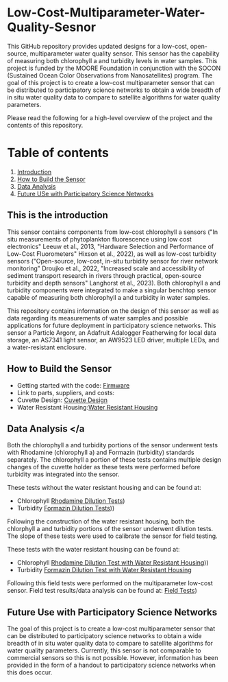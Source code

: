 # Low-Cost-Multiparameter-Water-Quality-Sesnor

This GitHub repository provides updated designs for a low-cost, open-source, multiparameter water quality sensor. This sensor has the capability of measuring both chlorophyll a
and turbidity levels in water samples. This project is funded by the MOORE Foundation in conjunction with the SOCON (Sustained Ocean Color Observations from Nanosatellites) program. The goal of this project is to create a low-cost multiparameter sensor that can be distributed to participatory science networks to obtain a wide breadth of in situ water quality data to compare to satellite algorithms for water quality parameters. 

Please read the following for a high-level overview of the project and the contents of this repository.

# Table of contents
1. [Introduction](#introduction)
2. [How to Build the Sensor](#paragraph1)
3. [Data Analysis](#paragraph2)
4. [Future USe with Participatory Science Networks](#paragraph3)

## This is the introduction <a name="introduction"></a>

This sensor contains components from low-cost chlorophyll a sensors ("In situ measurements of phytoplankton fluorescence using low cost electronics" Leeuw et al., 2013, 
"Hardware Selection and Performance of Low-Cost Fluorometers" Hixson et al., 2022), as well as low-cost turbidity sensors ("Open-source, low-cost, in-situ turbidity sensor for river network monitoring" Droujko et al., 2022, "Increased scale and accessibility of sediment transport research in rivers through practical, open-source turbidity and depth sensors" Langhorst et al., 2023). Both chlorophyll a and turbidity components were integrated to make a singular benchtop sensor capable of measuring both chlorophyll a and 
turbidity in water samples. 

This repository contains information on the design of this sensor as well as data regarding its measurements of water samples and possible applications for future
deployment in participatory science networks. This sensor a Particle Argonr, an Adafruit Adalogger Featherwing for local data storage, an AS7341 light sensor, an AW9523 LED driver, multiple LEDs, and a water-resistant enclosure.

## How to Build the Sensor <a name="paragraph1"></a>
* Getting started with the code: [Firmware](https://github.com/COAST-Lab/Low-Cost-Multiparameter-Water-Quality-Sesnor/tree/main/Firmware)
* Link to parts, suppliers, and costs:
* Cuvette Design: [Cuvette Design](https://github.com/COAST-Lab/Low-Cost-Multiparameter-Water-Quality-Sesnor/tree/main/Hardware/Cuvette%20Holder)
* Water Resistant Housing:[Water Resistant Housing](https://github.com/COAST-Lab/Low-Cost-Multiparameter-Water-Quality-Sesnor/tree/main/Hardware/Water%20Resistant%20Housing)

## Data Analysis <a name="paragraph2"></a
Both the chlorophyll a and turbidity portions of the sensor underwent tests with Rhodamine (chlorophyll a) and Formazin (turbidity) standards separately. The chlorophyll a portion of these tests contains multiple design changes of the cuvette holder as these tests were performed before turbidity was integrated into the sensor.

These tests without the water resistant housing and can be found at: 
* Chlorophyll [Rhodamine Dilution Tests](https://github.com/COAST-Lab/Low-Cost-Multiparameter-Water-Quality-Sesnor/tree/main/Chlorophyll/Data%20Analysis/AS7341%20Dilution%20Tests)) 
* Turbidity [Formazin Dilution Tests](https://github.com/COAST-Lab/Low-Cost-Multiparameter-Water-Quality-Sesnor/tree/main/Turbidity/Data%20Analysis/AS7341%20Dilution%20Tests))) 

Following the construction of the water resistant housing, both the chlorphyll a and turbidity portions of the sensor underwent dilution tests. The slope of these tests were used to calibrate the sensor for field testing. 

These tests with the water resistant housing can be found at:
* Chlorophyll [Rhodamine Dilution Test with Water Resistant Housing](https://github.com/COAST-Lab/Low-Cost-Multiparameter-Water-Quality-Sesnor/tree/main/Chlorophyll/Data%20Analysis/Dilution%20Tests%20with%20Water%20Resistant%20Housing)))
* Turbidity [Formazin Dilution Test with Water Resistant Housing](https://github.com/COAST-Lab/Low-Cost-Multiparameter-Water-Quality-Sesnor/tree/main/Turbidity/Data%20Analysis/Dilution%20Tests%20with%20Water%20Resistant%20Housing)

Following this field tests were performed on the multiparameter low-cost sensor. Field test results/data analysis can be found at:
[Field Tests](https://github.com/COAST-Lab/Low-Cost-Multiparameter-Water-Quality-Sesnor/tree/main/Field%20Tests))


## Future Use with Participatory Science Networks <a name="paragraph3"></a>
The goal of this project is to create a low-cost multiparameter sensor that can be distributed to participatory science networks to obtain a wide breadth of in situ water quality data to compare to satellite algorithms for water quality parameters. Currently, this sensor is not comparable to commercial sensors so this is not possible. However, information has been provided in the form of a handout to participatory science networks when this does occur. 
